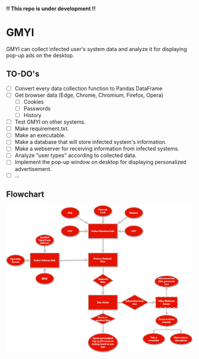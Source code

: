 **!! This repo is under development !!**
# GMYI
GMYI can collect infected user's system data and analyze it for displaying pop-up ads on the desktop.
## TO-DO's
- [ ] Convert every data collection function to Pandas DataFrame
- [ ] Get browser data (Edge, Chrome, Chromium, Firefox, Opera)
  - [ ] Cookies
  - [ ] Passwords
  - [ ] History   
- [ ] Test GMYI on other systems.
- [ ] Make requirement.txt.
- [ ] Make an executable.
- [ ] Make a database that will store infected system's information.
- [ ] Make a webserver for receiving information from infected systems.
- [ ] Analyze "user types" according to collected data.
- [ ] Implement the pop-up window on desktop for displaying personalized advertisement.
- [ ] ...
## Flowchart
![Flowchart](https://github.com/ymozer/GMYI/blob/main/GMYI_flowchart.png)
